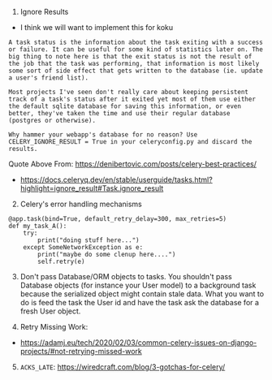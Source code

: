 1. Ignore Results
- I think we will want to implement this for koku
```
A task status is the information about the task exiting with a success or failure. It can be useful for some kind of statistics later on. The big thing to note here is that the exit status is not the result of the job that the task was performing, that information is most likely some sort of side effect that gets written to the database (ie. update a user's friend list).

Most projects I've seen don't really care about keeping persistent track of a task's status after it exited yet most of them use either the default sqlite database for saving this information, or even better, they've taken the time and use their regular database (postgres or otherwise).

Why hammer your webapp's database for no reason? Use CELERY_IGNORE_RESULT = True in your celeryconfig.py and discard the results.
```
Quote Above From: https://denibertovic.com/posts/celery-best-practices/
- https://docs.celeryq.dev/en/stable/userguide/tasks.html?highlight=ignore_result#Task.ignore_result

2. Celery's error handling mechanisms
```
@app.task(bind=True, default_retry_delay=300, max_retries=5)
def my_task_A():
    try:
        print("doing stuff here...")
    except SomeNetworkException as e:
        print("maybe do some clenup here....")
        self.retry(e)
```

3. Don't pass Database/ORM objects to tasks.
You shouldn't pass Database objects (for instance your User model) to a background task because the serialized object might contain stale data. What you want to do is feed the task the User id and have the task ask the database for a fresh User object.

4. Retry Missing Work:
- https://adamj.eu/tech/2020/02/03/common-celery-issues-on-django-projects/#not-retrying-missed-work

5. `ACKS_LATE`: https://wiredcraft.com/blog/3-gotchas-for-celery/

